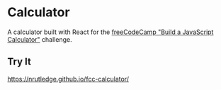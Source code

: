 # Calculator

A calculator built with React for the [freeCodeCamp "Build a JavaScript Calculator"](https://learn.freecodecamp.org/front-end-libraries/front-end-libraries-projects/build-a-javascript-calculator) challenge.

## Try It

https://nrutledge.github.io/fcc-calculator/